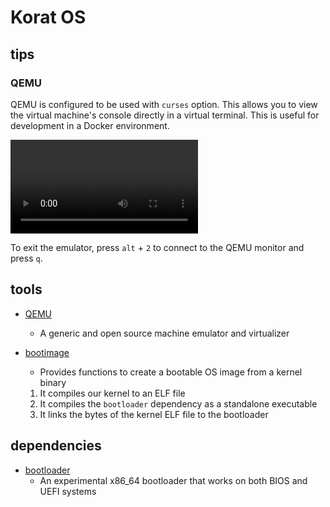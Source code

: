 # Korat OS

## tips

### QEMU

QEMU is configured to be used with `curses` option. This allows you to view the 
virtual machine's console directly in a virtual terminal. This is useful for 
development in a Docker environment.

![exec `cargo run`](/note/assets/qemu_run.mp4)

To exit the emulator, press `alt` + `2` to connect to the QEMU monitor and press 
`q`.

## tools

- [QEMU](https://www.qemu.org/)
	- A generic and open source machine emulator and virtualizer

- [bootimage](https://docs.rs/bootimage/latest/bootimage/)
	- Provides functions to create a bootable OS image from a kernel binary
	1. It compiles our kernel to an ELF file
	1. It compiles the `bootloader` dependency as a standalone executable
	1. It links the bytes of the kernel ELF file to the bootloader

## dependencies

- [bootloader](https://docs.rs/bootloader/latest/bootloader/)
	- An experimental x86_64 bootloader that works on both BIOS and UEFI systems
